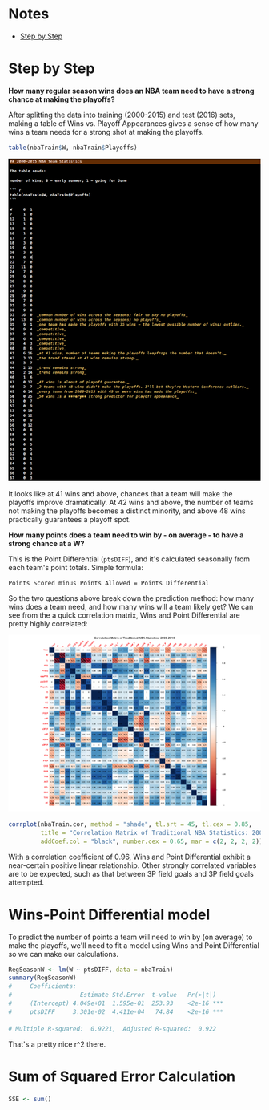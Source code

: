 # Notes

- [Step by Step](#step-by-step)


# Step by Step

**How many regular season wins does an NBA team need to have a strong chance at making the playoffs?**

After splitting the data into training (2000-2015) and test (2016) sets, making a table of Wins vs. Playoff Appearances gives a sense of how many wins a team needs for a strong shot at making the playoffs. 

``` r
table(nbaTrain$W, nbaTrain$Playoffs)
```

![WinsPlayoffTable](notes/WinsPlayoffTable.png)

It looks like at 41 wins and above, chances that a team will make the playoffs improve dramatically. At 42 wins and above, the number of teams not making the playoffs becomes a distinct minority, and above 48 wins practically guarantees a playoff spot. 

**How many points does a team need to win by - on average - to have a strong chance at a W?** 

This is the Point Differential (`ptsDIFF`), and it's calculated seasonally from each team's point totals. Simple formula: 

	Points Scored minus Points Allowed = Points Differential

So the two questions above break down the prediction method: how many wins does a team need, and how many wins will a team likely get? We can see from the a quick correlation matrix, Wins and Point Differential are pretty highly correlated:

![corrplot](plots/nba-corrplot-ptsDIFF-02.png)

``` r
corrplot(nbaTrain.cor, method = "shade", tl.srt = 45, tl.cex = 0.85, 
         title = "Correlation Matrix of Traditional NBA Statistics: 2000-2015", 
         addCoef.col = "black", number.cex = 0.65, mar = c(2, 2, 2, 2))
```

With a correlation coefficient of 0.96, Wins and Point Differential exhibit a near-certain positive linear relationship.
Other strongly correlated variables are to be expected, such as that between 3P field goals and 3P field goals attempted. 

# Wins-Point Differential model

To predict the number of points a team will need to win by (on average) to make the playoffs, we'll need to fit a model using Wins and Point Differential so we can make our calculations.

``` r
RegSeasonW <- lm(W ~ ptsDIFF, data = nbaTrain)
summary(RegSeasonW)
#     Coefficients:
#                   Estimate Std.Error  t-value   Pr(>|t|)    
#     (Intercept) 4.049e+01  1.595e-01  253.93    <2e-16 ***
#     ptsDIFF     3.301e-02  4.411e-04   74.84    <2e-16 ***

# Multiple R-squared:  0.9221,	Adjusted R-squared:  0.922 
```

That's a pretty nice r^2 there. 


# Sum of Squared Error Calculation

``` r
SSE <- sum()
```